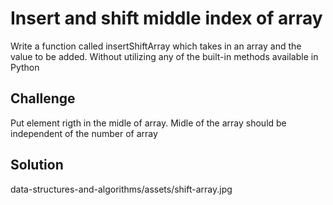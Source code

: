 # Insert and shift middle index of array

Write a function called insertShiftArray which takes in an array and the value to be added. Without utilizing any of the built-in methods available in Python

## Challenge

Put element rigth in the midle of array. Midle of the array should be independent of the number of array


## Solution

data-structures-and-algorithms/assets/shift-array.jpg
